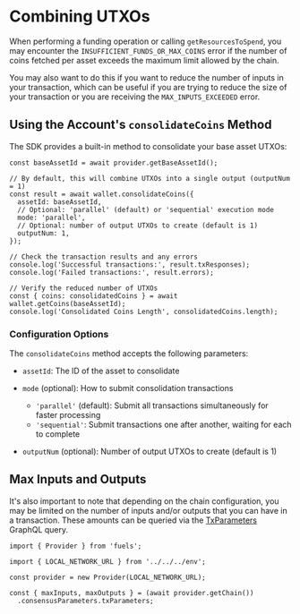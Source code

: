 # Combining UTXOs

When performing a funding operation or calling `getResourcesToSpend`, you may encounter the `INSUFFICIENT_FUNDS_OR_MAX_COINS` error if the number of coins fetched per asset exceeds the maximum limit allowed by the chain.

You may also want to do this if you want to reduce the number of inputs in your transaction, which can be useful if you are trying to reduce the size of your transaction or you are receiving the `MAX_INPUTS_EXCEEDED` error.

## Using the Account's `consolidateCoins` Method

The SDK provides a built-in method to consolidate your base asset UTXOs:

```
const baseAssetId = await provider.getBaseAssetId();

// By default, this will combine UTXOs into a single output (outputNum = 1)
const result = await wallet.consolidateCoins({
  assetId: baseAssetId,
  // Optional: 'parallel' (default) or 'sequential' execution mode
  mode: 'parallel',
  // Optional: number of output UTXOs to create (default is 1)
  outputNum: 1,
});

// Check the transaction results and any errors
console.log('Successful transactions:', result.txResponses);
console.log('Failed transactions:', result.errors);

// Verify the reduced number of UTXOs
const { coins: consolidatedCoins } = await wallet.getCoins(baseAssetId);
console.log('Consolidated Coins Length', consolidatedCoins.length);
```

### Configuration Options

The `consolidateCoins` method accepts the following parameters:

- `assetId`: The ID of the asset to consolidate

- `mode` (optional): How to submit consolidation transactions
  - `'parallel'` (default): Submit all transactions simultaneously for faster processing
  - `'sequential'`: Submit transactions one after another, waiting for each to complete
- `outputNum` (optional): Number of output UTXOs to create (default is 1)

## Max Inputs and Outputs

It's also important to note that depending on the chain configuration, you may be limited on the number of inputs and/or outputs that you can have in a transaction. These amounts can be queried via the [TxParameters](https://docs.fuel.network/docs/graphql/reference/objects/#txparameters) GraphQL query.

```
import { Provider } from 'fuels';

import { LOCAL_NETWORK_URL } from '../../../env';

const provider = new Provider(LOCAL_NETWORK_URL);

const { maxInputs, maxOutputs } = (await provider.getChain())
  .consensusParameters.txParameters;
```
